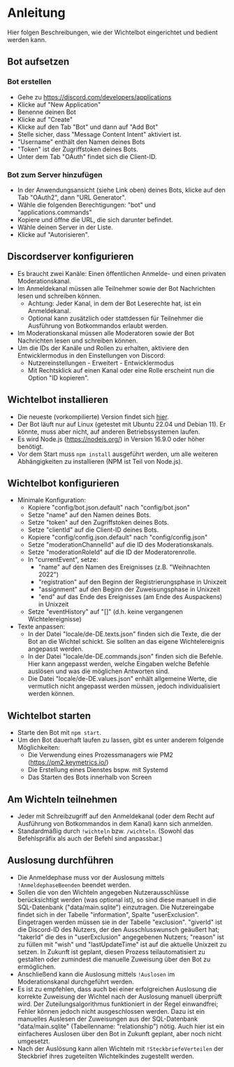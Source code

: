 # Anleitung

Hier folgen Beschreibungen, wie der Wichtelbot eingerichtet und bedient werden kann.

## Bot aufsetzen

### Bot erstellen

- Gehe zu https://discord.com/developers/applications
- Klicke auf "New Application"
- Benenne deinen Bot
- Klicke auf "Create"
- Klicke auf den Tab "Bot" und dann auf "Add Bot"
- Stelle sicher, dass "Message Content Intent" aktiviert ist.
- "Username" enthält den Namen deines Bots
- "Token" ist der Zugriffstoken deines Bots.
- Unter dem Tab "OAuth" findet sich die Client-ID.

### Bot zum Server hinzufügen

- In der Anwendungsansicht (siehe Link oben) deines Bots, klicke auf den Tab "OAuth2", dann "URL Generator".
- Wähle die folgenden Berechtigungen: "bot" und "applications.commands"
- Kopiere und öffne die URL, die sich darunter befindet.
- Wähle deinen Server in der Liste.
- Klicke auf "Autorisieren".

## Discordserver konfigurieren

- Es braucht zwei Kanäle: Einen öffentlichen Anmelde- und einen privaten Moderationskanal.
- Im Anmeldekanal müssen alle Teilnehmer sowie der Bot Nachrichten lesen und schreiben können.
  - Achtung: Jeder Kanal, in dem der Bot Leserechte hat, ist ein Anmeldekanal.
  - Optional kann zusätzlich oder stattdessen für Teilnehmer die Ausführung von Botkommandos erlaubt werden.
- Im Moderationskanal müssen alle Moderatoren sowie der Bot Nachrichten lesen und schreiben können.
- Um die IDs der Kanäle und Rollen zu erhalten, aktiviere den Entwicklermodus in den Einstellungen von Discord:
  - Nutzereinstellungen - Erweitert - Entwicklermodus
  - Mit Rechtsklick auf einen Kanal oder eine Rolle erscheint nun die Option "ID kopieren".

## Wichtelbot installieren

- Die neueste (vorkompilierte) Version findet sich [hier](https://github.com/BenediktMagnus/Wichtelbot/releases).
- Der Bot läuft nur auf Linux (getestet mit Ubuntu 22.04 und Debian 11). Er könnte, muss aber nicht, auf anderen Betriebssystemen laufen.
- Es wird Node.js (https://nodejs.org/) in Version 16.9.0 oder höher benötigt.
- Vor dem Start muss `npm install` ausgeführt werden, um alle weiteren Abhängigkeiten zu installieren (NPM ist Teil von Node.js).

## Wichtelbot konfigurieren

- Minimale Konfiguration:
  - Kopiere "config/bot.json.default" nach "config/bot.json"
  - Setze "name" auf den Namen deines Bots.
  - Setze "token" auf den Zugriffstoken deines Bots.
  - Setze "clientId" auf die Client-ID deines Bots.
  - Kopiere "config/config.json.default" nach "config/config.json"
  - Setze "moderationChannelId" auf die ID des Moderationskanals.
  - Setze "moderationRoleId" auf die ID der Moderatorenrolle.
  - In "currentEvent", setze:
    - "name" auf den Namen des Ereignisses (z.B. "Weihnachten 2022")
    - "registration" auf den Beginn der Registrierungsphase in Unixzeit
    - "assignment" auf den Beginn der Zuweisungsphase in Unixzeit
    - "end" auf das Ende des Ereignisses (am Ende des Auspackens) in Unixzeit
  - Setze "eventHistory" auf "[]" (d.h. keine vergangenen Wichtelereignisse)
- Texte anpassen:
  - In der Datei "locale/de-DE.texts.json" finden sich die Texte, die der Bot an die Wichtel schickt. Sie sollten an das eigene Wichtelereignis angepasst werden.
  - In der Datei "locale/de-DE.commands.json" finden sich die Befehle. Hier kann angepasst werden, welche Eingaben welche Befehle auslösen und was die möglichen Antworten sind.
  - Die Datei "locale/de-DE.values.json" enhält allgemeine Werte, die vermutlich nicht angepasst werden müssen, jedoch individualisiert werden können.

## Wichtelbot starten

- Starte den Bot mit `npm start`.
- Um den Bot dauerhaft laufen zu lassen, gibt es unter anderem folgende Möglichkeiten:
  - Die Verwendung eines Prozessmanagers wie PM2 (https://pm2.keymetrics.io/)
  - Die Erstellung eines Dienstes bspw. mit Systemd
  - Das Starten des Bots innerhalb von Screen

## Am Wichteln teilnehmen

- Jeder mit Schreibzugriff auf den Anmeldekanal (oder dem Recht auf Ausführung von Botkommandos in dem Kanal) kann sich anmelden.
- Standardmäßig durch `!wichteln` bzw. `/wichteln`. (Sowohl das Befehlspräfix als auch der Befehl sind anpassbar.)

## Auslosung durchführen

- Die Anmeldephase muss vor der Auslosung mittels `!AnmeldephaseBeenden` beendet werden.
- Sollen die von den Wichteln angegeben Nutzerausschlüsse berücksichtigt werden (was optional ist), so sind diese manuell in die SQL-Datenbank ("data/main.sqlite") einzutragen. Die Nutzereingabe findet sich in der Tabelle "information", Spalte "userExclusion". Eingetragen werden müssen sie in der Tabelle "exclusion". "giverId" ist die Discord-ID des Nutzers, der den Ausschlusswunsch geäußert hat; "takerId" die des in "userExclusion" angegebenen Nutzers; "reason" ist zu füllen mit "wish" und "lastUpdateTime" ist auf die aktuelle Unixzeit zu setzen. In Zukunft ist geplant, diesen Prozess teilautomatisiert zu gestalten oder zumindest die manuelle Zuweisung über den Bot zu ermöglichen.
- Anschließend kann die Auslosung mittels `!Auslosen` im Moderationskanal durchgeführt werden.
- Es ist zu empfehlen, dass auch bei einer erfolgreichen Auslosung die korrekte Zuweisung der Wichtel nach der Auslosung manuell überprüft wird. Der Zuteilungsalgorithmus funktioniert in der Regel einwandfrei; Fehler können jedoch nicht ausgeschlossen werden. Dazu ist ein manuelles Auslesen der Zuweisungen aus der SQL-Datenbank "data/main.sqlite" (Tabellenname: "relationship") nötig. Auch hier ist ein einfacheres Auslosen über den Bot in Zukunft geplant, aber noch nicht umgesetzt.
- Nach der Auslösung kann allen Wichteln mit `!SteckbriefeVerteilen` der Steckbrief ihres zugeteilten Wichtelkindes zugestellt werden.
